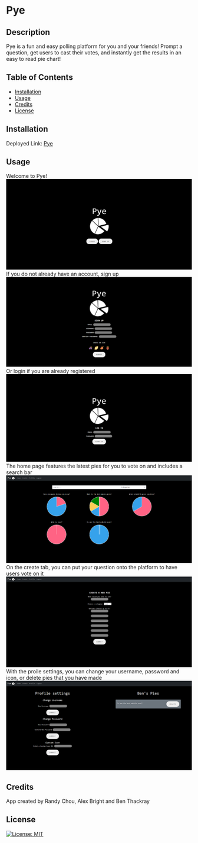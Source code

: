 # Pye
## Description
Pye is a fun and easy polling platform for you and your friends! Prompt a question, get users to cast their votes, and instantly get the results in an easy to read pie chart! 
## Table of Contents
- [Installation](#installation)
- [Usage](#usage)
- [Credits](#credits)
- [License](#license)
## Installation
Deployed Link: [Pye](https://cryptic-basin-25278.herokuapp.com/)

## Usage
Welcome to Pye!
![Menu](./assets/images/pye_menu.png)
If you do not already have an account, sign up
![Menu](./assets/images/pye_signup.png)
Or login if you are already registered
![Menu](./assets/images/pye_login.png)
The home page features the latest pies for you to vote on and includes a search bar
![Menu](./assets/images/pye_home.png)
On the create tab, you can put your question onto the platform to have users vote on it
![Menu](./assets/images/pye_create.png)
With the proile settings, you can change your username, password and icon, or delete pies that you have made
![Menu](./assets/images/pye_profile.png)

## Credits
App created by Randy Chou, Alex Bright and Ben Thackray
## License
[![License: MIT](https://img.shields.io/badge/License-MIT-yellow.svg)](https://opensource.org/licenses/MIT)
